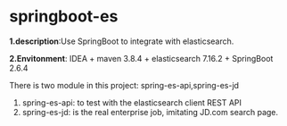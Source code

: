 # springboot-es
**1.description**:Use SpringBoot to integrate with elasticsearch.

**2.Envitonment**: IDEA + maven 3.8.4 + elasticsearch 7.16.2 + SpringBoot 2.6.4

There is two module in this project: spring-es-api,spring-es-jd
  1) spring-es-api: to test with the elasticsearch client REST API
  2) spring-es-jd: is the real enterprise job, imitating JD.com search page.
